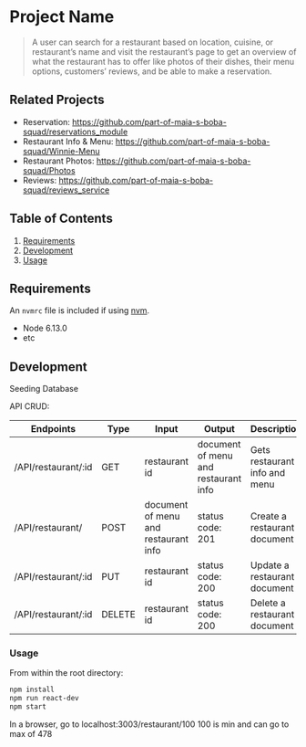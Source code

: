 # Project Name

> A user can search for a restaurant based on location, cuisine, or restaurant’s name and visit the restaurant’s page to get an overview of what the restaurant has to offer like photos of their dishes, their menu options, customers’ reviews, and be able to make a reservation.

## Related Projects

  - Reservation: https://github.com/part-of-maia-s-boba-squad/reservations_module
  - Restaurant Info & Menu: https://github.com/part-of-maia-s-boba-squad/Winnie-Menu
  - Restaurant Photos: https://github.com/part-of-maia-s-boba-squad/Photos
  - Reviews: https://github.com/part-of-maia-s-boba-squad/reviews_service

## Table of Contents

1. [Requirements](#requirements)
1. [Development](#Development)
1. [Usage](#Usage)

## Requirements

An `nvmrc` file is included if using [nvm](https://github.com/creationix/nvm).

- Node 6.13.0
- etc

## Development

Seeding Database

API CRUD:

| Endpoints            | Type   | Input                                | Output                               | Description                   |
| -------------------- |------| ------------------------------------| ------------------------------------| -----------------------------|
| /API/restaurant/:id  | GET    | restaurant id                        | document of menu and restaurant info | Gets restaurant info and menu |
| /API/restaurant/     | POST   | document of menu and restaurant info | status code: 201                     | Create a restaurant document  |
| /API/restaurant/:id  | PUT    | restaurant id                        | status code: 200                     | Update a restaurant document  |
| /API/restaurant/:id  | DELETE | restaurant id                        | status code: 200                     | Delete a restaurant document  |

### Usage

From within the root directory:

```sh
npm install
npm run react-dev
npm start
```
In a browser, go to localhost:3003/restaurant/100
100 is min and can go to max of 478
